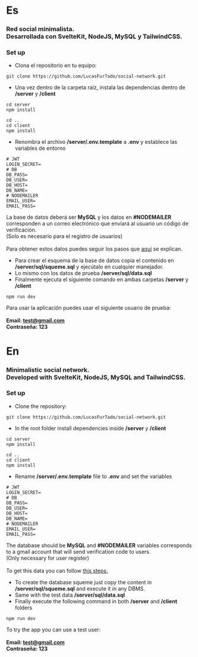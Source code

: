 # Es 
### Red social minimalista. <br/> Desarrollada con SvelteKit, NodeJS, MySQL y TailwindCSS.

### Set up
- Clona el repositorio en tu equipo:

~~~
git clone https://github.com/LucasFur7ado/social-network.git
~~~
- Una vez dentro de la carpeta raíz, instala las dependencias dentro de **/server** y **/client**

~~~
cd server
npm install 
~~~
~~~
cd ..
cd client
npm install
~~~
- Renombra el archivo **/server/.env.template** a **.env** y establece las variables de entorno

~~~
# JWT 
LOGIN_SECRET=
# DB
DB_PASS=
DB_USER=
DB_HOST=
DB_NAME=
# NODEMAILER 
EMAIL_USER=
EMAIL_PASS=
~~~
La base de datos deberá ser **MySQL** y los datos en **#NODEMAILER** corresponden a un correo electrónico que enviará al usuario un código de verificación. <br/>
(Solo es necesario para el registro de usuarios) <br/><br/>
Para obtener estos datos puedes seguir los pasos que [aquí](https://support.google.com/mail/answer/185833?hl=es-419) se explican.
- Para crear el esquema de la base de datos copia el contenido en **/server/sql/squeme.sql** y ejecútalo en cualquier manejador.
- Lo mismo con los datos de prueba **/server/sql/data.sql**
- Finalmente ejecuta el siguiente comando en ambas carpetas **/server** y **/client**

~~~
npm run dev
~~~
Para usar la aplicación puedes usar el siguiente usuario de prueba: <br/><br/> 
**Email: test@gmail.com<br/>**
**Contraseña: 123**


# En
### Minimalistic social network. <br/> Developed with SvelteKit, NodeJS, MySQL and TailwindCSS.

### Set up
- Clone the repository:

~~~
git clone https://github.com/LucasFur7ado/social-network.git
~~~
- In the root folder install dependencies inside **/server** y **/client**

~~~
cd server
npm install 
~~~
~~~
cd ..
cd client
npm install
~~~
- Rename **/server/.env.template** file to **.env** and set the variables

~~~
# JWT 
LOGIN_SECRET=
# DB
DB_PASS=
DB_USER=
DB_HOST=
DB_NAME=
# NODEMAILER 
EMAIL_USER=
EMAIL_PASS=
~~~
The database should be **MySQL** and **#NODEMAILER** variables corresponds to a gmail account that will send verification code to users. <br/>
(Only necessary for user register) <br/><br/>
To get this data you can follow [this steps.](https://support.google.com/mail/answer/185833?hl=es-419)
- To create the database squeme just copy the content in **/server/sql/squeme.sql** and execute it in any DBMS.
- Same with the test data **/server/sql/data.sql**
- Finally execute the following command in both **/server** and **/client** folders

~~~
npm run dev
~~~
To try the app you can use a test user: <br/><br/> 
**Email: test@gmail.com<br/>**
**Contraseña: 123**
